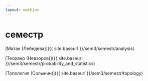 ```yaml
---  
layout: mathjax  
---   
```

  
# семестр  
  
[Матан (Лебедева)]({{ site.baseurl }}/sem3/semestr/analysis)  
  
[Теорвер (Невзоров)]({{ site.baseurl }}/sem3/semestr/probability_and_statistics)  
  
[Топология (Солынин)]({{ site.baseurl }}/sem3/semestr/topology)  
